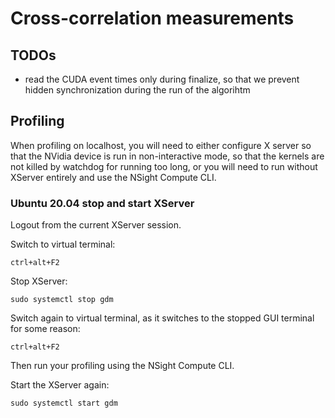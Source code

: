 # Cross-correlation measurements

## TODOs
- read the CUDA event times only during finalize, so that we prevent hidden synchronization
    during the run of the algorihtm

## Profiling

When profiling on localhost, you will need to either configure X server so that the NVidia device is run in non-interactive mode,
so that the kernels are not killed by watchdog for running too long, or you will need to run without XServer entirely and
use the NSight Compute CLI.


### Ubuntu 20.04 stop and start XServer
Logout from the current XServer session.

Switch to virtual terminal:
```
ctrl+alt+F2
```

Stop XServer:
```
sudo systemctl stop gdm
```

Switch again to virtual terminal, as it switches to the stopped GUI terminal for some reason:
```
ctrl+alt+F2
```

Then run your profiling using the NSight Compute CLI.

Start the XServer again:
```
sudo systemctl start gdm
```
